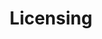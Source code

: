 ---
ref: xi-requirements-and-installation-04
layout: page
title: Licensing
description: About the license of Xtract IS for Azure
product: xtract-is-for-azure
parent: introduction
permalink: /:collection/:path
weight: 4
lang: en_GB
old_url: /Xtract-IS-EN/default.aspx?pageid=installing-the-license
progressstate: 5
---